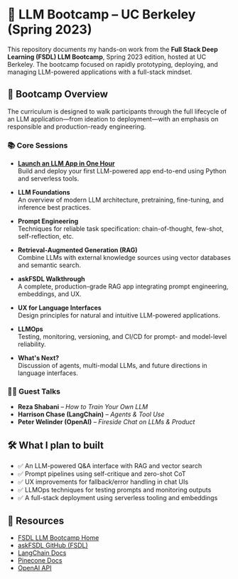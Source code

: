 # 🤖 LLM Bootcamp – UC Berkeley (Spring 2023)

This repository documents my hands-on work from the **Full Stack Deep Learning (FSDL) LLM Bootcamp**, Spring 2023 edition, hosted at UC Berkeley. The bootcamp focused on rapidly prototyping, deploying, and managing LLM-powered applications with a full-stack mindset.


## 🧠 Bootcamp Overview

The curriculum is designed to walk participants through the full lifecycle of an LLM application—from ideation to deployment—with an emphasis on responsible and production-ready engineering.

### 📚 Core Sessions

- **[Launch an LLM App in One Hour](https://fullstackdeeplearning.com/llm-bootcamp/spring-2023/launch-an-llm-app-in-one-hour/)**  
  Build and deploy your first LLM-powered app end-to-end using Python and serverless tools.

- **LLM Foundations**  
  An overview of modern LLM architecture, pretraining, fine-tuning, and inference best practices.

- **Prompt Engineering**  
  Techniques for reliable task specification: chain-of-thought, few-shot, self-reflection, etc.

- **Retrieval-Augmented Generation (RAG)**  
  Combine LLMs with external knowledge sources using vector databases and semantic search.

- **askFSDL Walkthrough**  
  A complete, production-grade RAG app integrating prompt engineering, embeddings, and UX.

- **UX for Language Interfaces**  
  Design principles for natural and intuitive LLM-powered applications.

- **LLMOps**  
  Testing, monitoring, versioning, and CI/CD for prompt- and model-level reliability.

- **What's Next?**  
  Discussion of agents, multi-modal LLMs, and future directions in language interfaces.

### 🧑‍🏫 Guest Talks

- **Reza Shabani** – *How to Train Your Own LLM*
- **Harrison Chase (LangChain)** – *Agents & Tool Use*
- **Peter Welinder (OpenAI)** – *Fireside Chat on LLMs & Product*


## 🛠️ What I plan to built

- ✅ An LLM-powered Q&A interface with RAG and vector search
- ✅ Prompt pipelines using self-critique and zero-shot CoT
- ✅ UX improvements for fallback/error handling in chat UIs
- ✅ LLMOps techniques for testing prompts and monitoring outputs
- ✅ A full-stack deployment using serverless tooling and embeddings


## 🔗 Resources

* [FSDL LLM Bootcamp Home](https://fullstackdeeplearning.com/llm-bootcamp/spring-2023/)
* [askFSDL GitHub (FSDL)](https://github.com/full-stack-deep-learning/llm-bootcamp-2023)
* [LangChain Docs](https://docs.langchain.com/)
* [Pinecone Docs](https://docs.pinecone.io/)
* [OpenAI API](https://platform.openai.com/docs)





